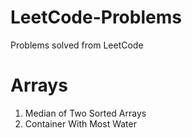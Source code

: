 # LeetCode-Problems
Problems solved from LeetCode

# Arrays
1. Median of Two Sorted Arrays
2. Container With Most Water
